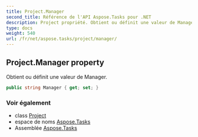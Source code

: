 ```yaml
---
title: Project.Manager
second_title: Référence de l'API Aspose.Tasks pour .NET
description: Project propriété. Obtient ou définit une valeur de Manager.
type: docs
weight: 540
url: /fr/net/aspose.tasks/project/manager/
---
```

## Project.Manager property

Obtient ou définit une valeur de Manager.

```csharp
public string Manager { get; set; }
```

### Voir également

* class [Project](../)
* espace de noms [Aspose.Tasks](../../project/)
* Assemblée [Aspose.Tasks](../../../)


